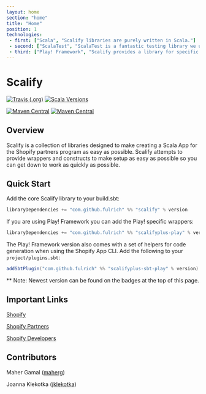 ```yaml
---
layout: home
section: "home"
title: "Home"
position: 1
technologies:
 - first: ["Scala", "Scalify libraries are purely written in Scala."]
 - second: ["ScalaTest", "ScalaTest is a fantastic testing library we use for all our testing."]
 - third: ["Play! Framework", "Scalify provides a library for specific Play! Framework wrappers."]
---
```


# Scalify
[![Travis (.org)](https://img.shields.io/travis/fulrich/scalify?style=flat-square)](https://travis-ci.org/fulrich/scalify)
[![Scala Versions](https://img.shields.io/badge/scala-2.12%20%7C%202.13-blue.svg?style=flat-square)](https://github.com/fulrich/scalify)

[![Maven Central](https://img.shields.io/maven-central/v/com.github.fulrich/scalify_2.12?label=2.12&style=flat-square)](https://repo1.maven.org/maven2/com/github/fulrich/scalify_2.12/)
[![Maven Central](https://img.shields.io/maven-central/v/com.github.fulrich/scalify_2.13?label=2.13&style=flat-square)](https://repo1.maven.org/maven2/com/github/fulrich/scalify_2.13/)

## Overview
Scalify is a collection of libraries designed to make creating a Scala App for the Shopify partners program as easy as possible.
Scalify attempts to provide wrappers and constructs to make setup as easy as possible so you can get down to work as quickly as possible.

## Quick Start
Add the core Scalify library to your build.sbt:
```scala 
libraryDependencies += "com.github.fulrich" %% "scalify" % version
```

If you are using Play! Framework you can add the Play! specific wrappers:
```scala 
libraryDependencies += "com.github.fulrich" %% "scalifyplus-play" % version
```

The Play! Framework version also comes with a set of helpers for code generation when using the Shopify App CLI.
Add the following to your `project/plugins.sbt`:
```scala 
addSbtPlugin("com.github.fulrich" %% "scalifyplus-sbt-play" % version)
```

** Note: Newest version can be found on the badges at the top of this page.

## Important Links
[Shopify](https://ww.shopify.com)

[Shopify Partners](https://www.shopify.com/partners)

[Shopify Developers](https://developers.shopify.com/)

## Contributors
Maher Gamal ([maherg](https://github.com/maherg))

Joanna Klekotka ([jklekotka](https://github.com/jklekotka))
 